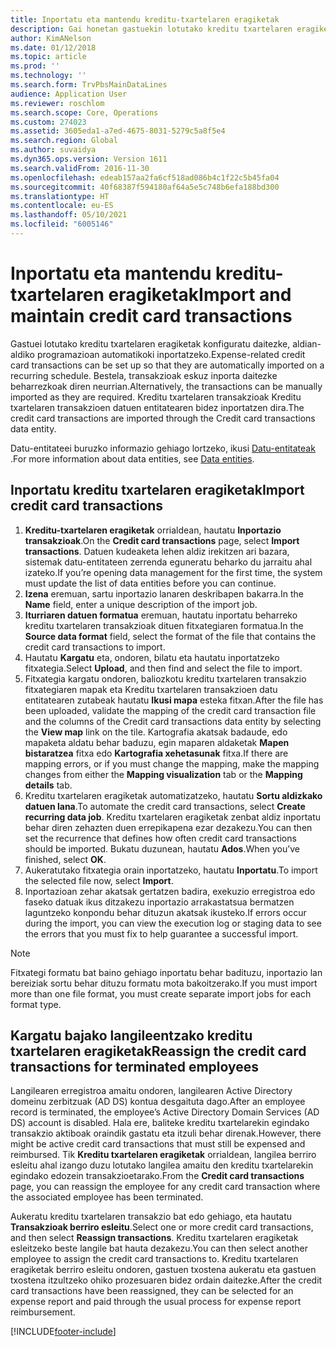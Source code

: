 ```yaml
---
title: Inportatu eta mantendu kreditu-txartelaren eragiketak
description: Gai honetan gastuekin lotutako kreditu txartelaren eragiketak nola inportatu eta nola mantendu azaltzen da. Transakzio hauek konfiguratu daitezke, aldian-aldiko programazioan automatikoki inportatzeko edo eskuz inportatu ahal izateko beharrezkoak diren neurrian.
author: KimANelson
ms.date: 01/12/2018
ms.topic: article
ms.prod: ''
ms.technology: ''
ms.search.form: TrvPbsMainDataLines
audience: Application User
ms.reviewer: roschlom
ms.search.scope: Core, Operations
ms.custom: 274023
ms.assetid: 3605eda1-a7ed-4675-8031-5279c5a8f5e4
ms.search.region: Global
ms.author: suvaidya
ms.dyn365.ops.version: Version 1611
ms.search.validFrom: 2016-11-30
ms.openlocfilehash: edeab157aa2fa6cf518ad086b4c1f22c5b45fa04
ms.sourcegitcommit: 40f68387f594180af64a5e5c748b6efa188bd300
ms.translationtype: HT
ms.contentlocale: eu-ES
ms.lasthandoff: 05/10/2021
ms.locfileid: "6005146"
---
```

# <a name="import-and-maintain-credit-card-transactions"></a><span data-ttu-id="6eed7-104">Inportatu eta mantendu kreditu-txartelaren eragiketak</span><span class="sxs-lookup"><span data-stu-id="6eed7-104">Import and maintain credit card transactions</span></span>

<span data-ttu-id="6eed7-105">Gastuei lotutako kreditu txartelaren eragiketak konfiguratu daitezke, aldian-aldiko programazioan automatikoki inportatzeko.</span><span class="sxs-lookup"><span data-stu-id="6eed7-105">Expense-related credit card transactions can be set up so that they are automatically imported on a recurring schedule.</span></span> <span data-ttu-id="6eed7-106">Bestela, transakzioak eskuz inporta daitezke beharrezkoak diren neurrian.</span><span class="sxs-lookup"><span data-stu-id="6eed7-106">Alternatively, the transactions can be manually imported as they are required.</span></span> <span data-ttu-id="6eed7-107">Kreditu txartelaren transakzioak Kreditu txartelaren transakzioen datuen entitatearen bidez inportatzen dira.</span><span class="sxs-lookup"><span data-stu-id="6eed7-107">The credit card transactions are imported through the Credit card transactions data entity.</span></span>

<span data-ttu-id="6eed7-108">Datu-entitateei buruzko informazio gehiago lortzeko, ikusi [Datu-entitateak ](/dynamics365/fin-ops-core/dev-itpro/data-entities/data-entities).</span><span class="sxs-lookup"><span data-stu-id="6eed7-108">For more information about data entities, see [Data entities](/dynamics365/fin-ops-core/dev-itpro/data-entities/data-entities).</span></span>

## <a name="import-credit-card-transactions"></a><span data-ttu-id="6eed7-109">Inportatu kreditu txartelaren eragiketak</span><span class="sxs-lookup"><span data-stu-id="6eed7-109">Import credit card transactions</span></span>

1. <span data-ttu-id="6eed7-110">**Kreditu-txartelaren eragiketak** orrialdean, hautatu **Inportazio transakzioak**.</span><span class="sxs-lookup"><span data-stu-id="6eed7-110">On the **Credit card transactions** page, select **Import transactions**.</span></span> <span data-ttu-id="6eed7-111">Datuen kudeaketa lehen aldiz irekitzen ari bazara, sistemak datu-entitateen zerrenda eguneratu beharko du jarraitu ahal izateko.</span><span class="sxs-lookup"><span data-stu-id="6eed7-111">If you’re opening data management for the first time, the system must update the list of data entities before you can continue.</span></span>
2. <span data-ttu-id="6eed7-112">**Izena** eremuan, sartu inportazio lanaren deskribapen bakarra.</span><span class="sxs-lookup"><span data-stu-id="6eed7-112">In the **Name** field, enter a unique description of the import job.</span></span>
3. <span data-ttu-id="6eed7-113">**Iturriaren datuen formatua** eremuan, hautatu inportatu beharreko kreditu txartelaren transakzioak dituen fitxategiaren formatua.</span><span class="sxs-lookup"><span data-stu-id="6eed7-113">In the **Source data format** field, select the format of the file that contains the credit card transactions to import.</span></span>
4. <span data-ttu-id="6eed7-114">Hautatu **Kargatu** eta, ondoren, bilatu eta hautatu inportatzeko fitxategia.</span><span class="sxs-lookup"><span data-stu-id="6eed7-114">Select **Upload**, and then find and select the file to import.</span></span>
5. <span data-ttu-id="6eed7-115">Fitxategia kargatu ondoren, baliozkotu kreditu txartelaren transakzio fitxategiaren mapak eta Kreditu txartelaren transakzioen datu entitatearen zutabeak hautatu **Ikusi mapa** esteka fitxan.</span><span class="sxs-lookup"><span data-stu-id="6eed7-115">After the file has been uploaded, validate the mapping of the credit card transaction file and the columns of the Credit card transactions data entity by selecting the **View map** link on the tile.</span></span> <span data-ttu-id="6eed7-116">Kartografia akatsak badaude, edo mapaketa aldatu behar baduzu, egin maparen aldaketak **Mapen bistaratzea** fitxa edo **Kartografia xehetasunak** fitxa.</span><span class="sxs-lookup"><span data-stu-id="6eed7-116">If there are mapping errors, or if you must change the mapping, make the mapping changes from either the **Mapping visualization** tab or the **Mapping details** tab.</span></span>
6. <span data-ttu-id="6eed7-117">Kreditu txartelaren eragiketak automatizatzeko, hautatu **Sortu aldizkako datuen lana**.</span><span class="sxs-lookup"><span data-stu-id="6eed7-117">To automate the credit card transactions, select **Create recurring data job**.</span></span> <span data-ttu-id="6eed7-118">Kreditu txartelaren eragiketak zenbat aldiz inportatu behar diren zehazten duen errepikapena ezar dezakezu.</span><span class="sxs-lookup"><span data-stu-id="6eed7-118">You can then set the recurrence that defines how often credit card transactions should be imported.</span></span> <span data-ttu-id="6eed7-119">Bukatu duzunean, hautatu **Ados**.</span><span class="sxs-lookup"><span data-stu-id="6eed7-119">When you’ve finished, select **OK**.</span></span>
7. <span data-ttu-id="6eed7-120">Aukeratutako fitxategia orain inportatzeko, hautatu **Inportatu**.</span><span class="sxs-lookup"><span data-stu-id="6eed7-120">To import the selected file now, select **Import**.</span></span>
8. <span data-ttu-id="6eed7-121">Inportazioan zehar akatsak gertatzen badira, exekuzio erregistroa edo faseko datuak ikus ditzakezu inportazio arrakastatsua bermatzen laguntzeko konpondu behar dituzun akatsak ikusteko.</span><span class="sxs-lookup"><span data-stu-id="6eed7-121">If errors occur during the import, you can view the execution log or staging data to see the errors that you must fix to help guarantee a successful import.</span></span>

> [!NOTE]
> <span data-ttu-id="6eed7-122">Fitxategi formatu bat baino gehiago inportatu behar badituzu, inportazio lan bereiziak sortu behar dituzu formatu mota bakoitzerako.</span><span class="sxs-lookup"><span data-stu-id="6eed7-122">If you must import more than one file format, you must create separate import jobs for each format type.</span></span>

## <a name="reassign-the-credit-card-transactions-for-terminated-employees"></a><span data-ttu-id="6eed7-123">Kargatu bajako langileentzako kreditu txartelaren eragiketak</span><span class="sxs-lookup"><span data-stu-id="6eed7-123">Reassign the credit card transactions for terminated employees</span></span>

<span data-ttu-id="6eed7-124">Langilearen erregistroa amaitu ondoren, langilearen Active Directory domeinu zerbitzuak (AD DS) kontua desgaituta dago.</span><span class="sxs-lookup"><span data-stu-id="6eed7-124">After an employee record is terminated, the employee’s Active Directory Domain Services (AD DS) account is disabled.</span></span> <span data-ttu-id="6eed7-125">Hala ere, baliteke kreditu txartelarekin egindako transakzio aktiboak oraindik gastatu eta itzuli behar direnak.</span><span class="sxs-lookup"><span data-stu-id="6eed7-125">However, there might be active credit card transactions that must still be expensed and reimbursed.</span></span> <span data-ttu-id="6eed7-126">Tik **Kreditu txartelaren eragiketak** orrialdean, langilea berriro esleitu ahal izango duzu lotutako langilea amaitu den kreditu txartelarekin egindako edozein transakzioetarako.</span><span class="sxs-lookup"><span data-stu-id="6eed7-126">From the **Credit card transactions** page, you can reassign the employee for any credit card transaction where the associated employee has been terminated.</span></span>

<span data-ttu-id="6eed7-127">Aukeratu kreditu txartelaren transakzio bat edo gehiago, eta hautatu **Transakzioak berriro esleitu**.</span><span class="sxs-lookup"><span data-stu-id="6eed7-127">Select one or more credit card transactions, and then select **Reassign transactions**.</span></span> <span data-ttu-id="6eed7-128">Kreditu txartelaren eragiketak esleitzeko beste langile bat hauta dezakezu.</span><span class="sxs-lookup"><span data-stu-id="6eed7-128">You can then select another employee to assign the credit card transactions to.</span></span> <span data-ttu-id="6eed7-129">Kreditu txartelaren eragiketak berriro esleitu ondoren, gastuen txostena aukeratu eta gastuen txostena itzultzeko ohiko prozesuaren bidez ordain daitezke.</span><span class="sxs-lookup"><span data-stu-id="6eed7-129">After the credit card transactions have been reassigned, they can be selected for an expense report and paid through the usual process for expense report reimbursement.</span></span>


[!INCLUDE[footer-include](../includes/footer-banner.md)]